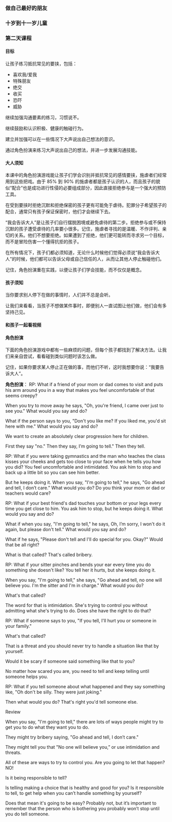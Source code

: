 ### 做自己最好的朋友

### 十岁到十一岁儿童

### 第二天课程

#### 目标

让孩子练习抵抗常见的要挟，包括：
* 喜欢我/爱我
* 特殊朋友
* 绝交
* 收买
* 恐吓
* 威胁

继续加强沟通要素的练习，习惯说不。

继续鼓励和认识积极、健康的触碰行为。

建立并加强可以在一些情况下大声说出自己想法的意识。

通过角色扮演来练习大声说出自己的想法，并进一步发展沟通技能。

#### 大人须知

本课中的角色扮演游戏能让孩子们学会识别并抵抗常见的感情要挟，施虐者们经常用到这些把戏。由于 85% 到 90% 的施虐者都是孩子认识的人，而且孩子的貌似“配合”也是成功进行性侵的必要组成部分，因此直接拒绝参与是一个强大的预防工具。

在受到要挟时拒绝沉默和拒绝保密的孩子更有可能免于虐待。犯罪分子希望孩子的配合，通常只有孩子保证保密时，他们才会继续下去。

“我会告诉大人”是让孩子们自行摆脱困境或避免虐待的第二步。拒绝参与或不保持沉默的孩子遭受虐待的几率要小很多。记住，施虐者寻找的是温暖、不作评判、亲切的关系。他们不想要拒绝。如果遭到了拒绝，他们更可能转而寻求另一个目标，而不是冒险伤害一个懂得抗拒的孩子。

在所有情况下，孩子们都必须知道，无论什么时候他们觉得必须说“我会告诉大人”的时候，他们都可以告诉父母或自己信任的人，从而让其他人停止触碰他们。

记住，角色扮演重在实践，以便让孩子们学会技能，而不仅仅是概念。

#### 孩子须知

当你要求别人停下在做的事情时，人们并不总是会听。

让我们来看看，当孩子不想做某件事时，即便别人一直试图让他们做，他们会有多坚持己见。

#### 和孩子一起看视频

#### 角色扮演

下面的角色扮演游戏中都有一些麻烦的问题，但每个孩子都找到了解决方法。让我们来亲自尝试，看看碰到类似问题时该怎么做。

记住，如果你要求某人停止正在做的事，而他们不听，这时我想要你说：“我要告诉大人”。

**角色扮演**：
RP: What if a friend of your mom or dad comes to visit and puts his arm around you in a way that makes you feel uncomfortable of that seems creepy?



When you try to move away he says, "Oh, you're friend, I came over just to see you." What would you say and do?



What if the person says to you, "Don't you like me? If you liked me, you'd sit here with me." What would you say and do?



We want to create an absolutely clear progression here for children.

First they say "no." Then they say, I’m going to tell." Then they tell.



RP: What if you were taking gymnastics and the man who teaches the class kisses your cheeks and gets too close to your face when he tells you how you did? You feel uncomfortable and intimidated. You ask him to stop and back up a little bit so you can see him better.



But he keeps doing it. When you say, "I'm going to tell," he says, "Go ahead and tell, I don’t care.” What would you do? Do you think your mom or dad or teachers would care?



RP: What if your best friend's dad touches your bottom or your legs every time you get close to him. You ask him to stop, but he keeps doing it. What would you say and do?



What if when you say, "I'm going to tell," he says, Oh, I’m sorry, I won't do it again, but please don't tell." What would you say and do?



What if he says, "Please don't tell and I'll do special for you. Okay?" Would that be all right?



What is that called? That's called bribery.



RP: What if your sitter pinches and bends your ear every time you do something she doesn't like? You tell her it hurts, but she keeps doing it.



When you say, "I'm going to tell," she says, "Go ahead and tell, no one will believe you. I'm the sitter and I'm in charge." What would you do?



What's that called?



The word for that is intimidation. She's trying to control you without admitting what she's trying to do. Does she have the right to do that?



RP: What if someone says to you, "If you tell, I'll hurt you or someone in your family."



What's that called?



That is a threat and you should never try to handle a situation like that by yourself.



Would it be scary if someone said something like that to you?



No matter how scared you are, you need to tell and keep telling until someone helps you.



RP: What if you tell someone about what happened and they say something like, "Oh don't be silly. They were just joking."



Then what would you do? That's right you'd tell someone else.



Review



When you say, "I'm going to tell," there are lots of ways people might try to get you to do what they want you to do.



They might try bribery saying, "Go ahead and tell, I don’t care."



They might tell you that "No one will believe you,” or use intimidation and threats.



All of these are ways to try to control you. Are you going to let that happen? NO!



Is it being responsible to tell?



Is telling making a choice that is healthy and good for you? Is it responsible to tell, to get help when you can’t handle something by yourself?



Does that mean it's going to be easy? Probably not, but it’s important to remember that the person who is bothering you probably won’t stop until you do tell someone.

